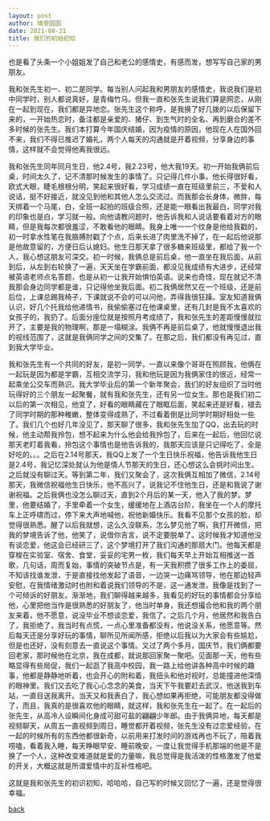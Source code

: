 ```yaml
---
layout: post
author: 晴雯囡囡
date: 2021-08-31
title: 我们的初始初知
---
```


也是看了头条一个小姐姐发了自己和老公的感情史，有感而发，想写写自己家的男朋友。

我和张先生初一、初二是同学。每当别人问起我和男朋友的感情史，我说我们是初中同学时，别人都说真好，是青梅竹马。但我一直和张先生说我们算是网恋，从刚在一起到现在，我们都是异地恋。张先生这个称呼，是我换了好几拨的以后保留下来的，一开始热恋时，备注都是亲爱的、猪仔、到生气时的全名、再到磨合的差不多时候的张先生。我们本打算今年国庆结婚，因为疫情的原因，他现在人在国外回不来，我们不得已推迟了婚礼，两个人每天的沟通就是开着视频，分享身边的事情，这样就不会觉得他离我很远。

我和张先生同年同月生日，他2.4号，我2.23号，他大我19天。初一开始我俩前后桌，时间太久了，记不清那时候发生的事情了。只记得几件小事。他长得很好看，欧式大眼，睫毛根根分明，笑起来很好看，学习成绩一直在班级里前三，不爱和人说话，挺不好接近，就没见到他和其他人怎么交流过。而我那会长身体，微胖，每天绑着一个马尾，白，全班一起拍的班级合照，还是能一眼看出我最白，同学对我的印象也是白，学习就一般。向他请教问题时，他告诉我和人说话要看着对方的眼睛，但是我每次都很羞涩，不敢看他的眼睛。我身上唯一一个纹身是他给我戳的，初一时拿水性笔在我胳膊肘戳了个点，后来长进了肉里洗不掉了，在一起后他说那是他故意留的，方便日后认媳妇。他生日那天拿了很多糖来班级里，都给了我一个人，我心想这朋友可深交。初一时候，我俩总是前后桌，他一直坐在我后面，从前到后，从左到右轮换了一遍，天天坐在学霸前面，都没见我成绩有大进步，还经常被英语老师点名答题，也是从初一让我开始惧怕英语。说来也奇怪，现在就记不清我那会身边同学都是谁，只记得他坐我后面。初二我俩居然又在一个班级，还是前后位，上课总踢我椅子，下课就说不会的可以问他，弄得我很狂躁。室友知道我俩认识，好几个托我给他递情书，我偷偷塞过在他课桌里，还有几封是我不太喜欢的女孩子的，我扔了。后面分座位就是按照月考成绩了，我和张先生的差距慢慢就拉开了，主要是我的物理啊，那是一塌糊涂。我俩不再是前后桌了，他就慢慢退出我的视线范围了，这就是我俩同学之间的交集了。在那之后，我们都没有再见过，直到我大学毕业。

我和张先生有一个共同的好友，是初一同学，一直以来像个哥哥在照顾我，他俩在一起玩是因为都是学霸，互相交流学习，我和他玩是因为我俩家住的很近，经常一起乘坐公交车而熟识。我大学毕业后的第一个新年聚会，我们的好友组织了当时他玩得好的三个朋友一起聚餐，就有我和张先生，还有另一位女生。那也是我们初二以后的第一次相见，他变了，好看的眼睛藏在了眼眶后面，笑起来还是好看，褪去了同学时期的那种稚嫩，整体变得成熟了，不过看着倒是比同学时期好相处一些了。我们几个也好几年没见了，那天聊了很多，我和张先生加了QQ，出去玩的时候，他主动帮我拎包，想不起来为什么他会给我拎包了，后来在一起后，他回忆说那天老盯着我看，拎包这个事情也是他告诉我的，我那天应该是只记得吃了，全是好吃的。。。之后在2.14号那天，我QQ上发了一个生日快乐祝福，他告诉我他生日是2.4号，我记忆深处就认为他是情人节那天的生日，还心想这么会挑时间出生。之后就没有聊过天。等到第二年，我们又聚会了，这次我俩互相加了微信，2.14号那天，我微信祝福他生日快乐，他不高兴了，说我记不住他生日，还是和我说了谢谢祝福。之后我俩也没怎么聊过天，直到2个月后的某一天，他入了我的梦。梦里，他要结婚了，手里牵着一个女生，缓缓地在上酒店台阶，我坐在一个人的摩托车上正呼啸而过，停下来大声地喊他，祝他新婚快乐。我看不见那个女孩的脸，却觉得很熟悉。醒了以后我就想，这么久没联系，怎么梦见他了啊，我打开微信，把我的梦境告诉了他，他笑了，说借你吉言，说不定要脱单了。这时候我才知道他没有谈恋爱，他这会已经研三了，这个梦境打开了我们沟通的那扇大门。他每天都是穿梭在实验室、宿舍、食堂，妥妥的宅男一枚，我们每天早上开始互相推送一首歌，几句话，周而复始，事情的突破节点是，有一天我积攒了很多工作上的委屈，不知该找谁发泄，于是直接找他发起了语音，一边哭一边痛骂领导，他在那边轻声安慰，在我情绪激动时也附和着说我们领导的不是，这一通发泄，我像是找到了一个可倾诉的好朋友。渐渐地，我们聊得越来越多，我看见的好玩的事情都会分享给他，心里把他当作是很熟悉的好朋友了，他当时单身，我还想撮合他和我的两个朋友来着，他不愿意，说没毕业不想谈恋爱，我信了。之后几个月，他居然和我告白了，我拒绝了，我当时有点慌，一点心里准备都没有，他说没关系，他愿意等。然后每天还是分享好玩的事情，聊所见所闻所感，拒绝以后我以为大家会有些尴尬，但是也还好，没有刻意去一直说这个事情。又过了两个多月，国庆节，我们俩都要回老家，那时候他在北京，我在成都，就说那回家聚一聚吧。见面那一天，他有些略显得有些局促，我们一起逛了我高中校园，我一路上给他讲各种高中时候的趣事，他都是静静地听着，也会开心的附和着，我扭头和他对视时，总能撞进他深情的眼神里。我们又去吃了我心心念念的美食，当天下午我要赶去武汉，他送我到车站，一直目送我离开。当天又和我表白了，我心想如果再拒绝，可能朋友都没得做了，而且，我真的是很喜欢他的眼睛，就这样，我和张先生在一起了。在一起后的张先生，从高冷人设瞬间化身成可甜可盐的翩翩少年郎。由于我俩异地，每天都是视频聊天，从周五一直视频到周日，睡觉都开着视频，张先生没有过恋爱经验，在一起的时候所有的东西他都很新奇，以前用来打发时间的游戏再也不玩了，陪着我唠嗑，看着我入睡，每天睁眼早安、睡前晚安，一度让我觉得手机那端的他是不是换了一个人，这种改变难道就是爱的力量嘛，我总觉得是我活泼的性格激发了他爱的开关，大概这就是所谓爱情中的互补性格吧。

这就是我和张先生的初识初知，哈哈哈，自己写的时候又回忆了一遍，还是觉得很幸福。

[back](./)